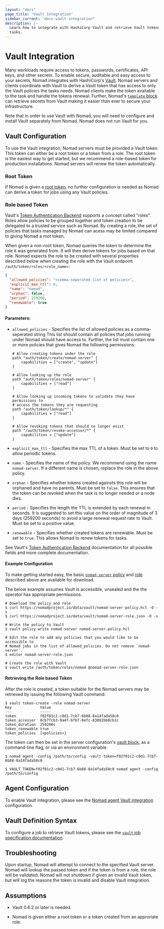 ```yaml
---
layout: "docs"
page_title: "Vault Integration"
sidebar_current: "docs-vault-integration"
description: |-
  Learn how to integrate with HashiCorp Vault and retrieve Vault tokens for
  tasks.
---
```


# Vault Integration

Many workloads require access to tokens, passwords, certificates, API keys, and
other secrets. To enable secure, auditable and easy access to your secrets,
Nomad integrates with HashiCorp's [Vault][]. Nomad servers and clients
coordinate with Vault to derive a Vault token that has access to only the Vault
policies the tasks needs. Nomad clients make the token avaliable to the task and
handle the tokens renewal. Further, Nomad's [`template` block][template] can
retrieve secrets from Vault making it easier than ever to secure your
infrastructure. 

Note that in order to use Vault with Nomad, you will need to configure and
install Vault separately from Nomad. Nomad does not run Vault for you.

## Vault Configuration

To use the Vault integration, Nomad servers must be provided a Vault token. This
token can either be a root token or a token from a role. The root token is the
easiest way to get started, but we recommend a role-based token for production
installations. Nomad servers will renew the token automatically.

### Root Token

If Nomad is given a [root
token](https://www.vaultproject.io/docs/concepts/tokens.html#root-tokens), no
further configuration is needed as Nomad can derive a token for jobs using any
Vault policies.

### Role based Token

Vault's [Token Authentication Backend][auth] supports a concept called "roles".
Roles allow policies to be grouped together and token creation to be delegated
to a trusted service such as Nomad. By creating a role, the set of policies that
tasks managed by Nomad can acess may be limited compared to giving Nomad a root
token.

When given a non-root token, Nomad queries the token to determine the role it
was generated from. It will then derive tokens for jobs based on that role.
Nomad expects the role to be created with several properties described below
when creating the role with the Vault endpoint `/auth/token/roles/<role_name>`:

```json
{
  "allowed_policies": "<comma-seperated list of policies>",
  "explicit_max_ttl": 0,
  "name": "nomad",
  "orphan": false,
  "period": 259200,
  "renewable": true
}
```

#### Parameters: 

* `allowed_policies` - Specifies the list of allowed policies as a
  comma-seperated string This list should contain all policies that jobs running
  under Nomad should have access to. Further, the list must contain one or more
  policies that gives Nomad the following permissions:

    ```hcl
    # Allow creating tokens under the role
    path "auth/token/create/nomad-server" {
        capabilities = ["create", "update"]
    }

    # Allow looking up the role
    path "auth/token/roles/nomad-server" {
        capabilities = ["read"]
    }

    # Allow looking up incoming tokens to validate they have permissions to
    # access the tokens they are requesting
    path "auth/token/lookup/*" {
        capabilities = ["read"]
    }

    # Allow revoking tokens that should no longer exist
    path "/auth/token/revoke-accessor/*" {
        capabilities = ["update"]
    }
    ```

* `explicit_max_ttl` - Specifies the max TTL of a token. Must be set to `0` to
  allow periodic tokens.

* `name` - Specifies the name of the policy. We recommend using the name
  `nomad-server`. If a different name is chosen, replace the role in the above
  policy.

* `orphan` - Specifies whether tokens created againsts this role will be
  orphaned and have no parents. Must be set to `false`. This ensures that the
  token can be revoked when the task is no longer needed or a node dies.

* `period` - Specifies the length the TTL is extended by each renewal in
  seconds. It is suggested to set this value on the order of magnitude of 3 days
  (259200 seconds) to avoid a large renewal request rate to Vault. Must be set
  to a positive value.

* `renewable` - Specifies whether created tokens are renewable. Must be set to
  `true`. This allows Nomad to renew tokens for tasks.

See Vault's [Token Authentication Backend][auth] documentation for all possible
fields and more complete documentation.

#### Example Configuration

To make getting started easy, the basic [`nomad-server`
policy](/data/vault/nomad-server-policy.hcl) and
[role](/data/vault/nomad-server-role.json) described above are available for
download.

The below example assumes Vault is accessible, unsealed and the the operator has
appropriate permissions.

```
# Download the policy and role
$ curl https://nomadproject.io/data/vault/nomad-server-policy.hcl -O -s
$ curl https://nomadproject.io/data/vault/nomad-server-role.json -O -s

# Write the policy to Vault
$ vault policy-write nomad-server nomad-server-policy.hcl

# Edit the role to add any policies that you would like to be accessible to
# Nomad jobs in the list of allowed_policies. Do not remove `nomad-server`.
$ editor nomad-server-role.json

# Create the role with Vault
$ vault write /auth/token/roles/nomad @nomad-server-role.json
```

#### Retrieving the Role based Token

After the role is created, a token suitable for the Nomad servers may be
retrieved by issuing the following Vault command:

```
$ vault token-create -role nomad-server
Key             Value
---             -----
token           f02f01c2-c0d1-7cb7-6b88-8a14fada58c0
token_accessor  8cb7fcb3-9a4f-6fbf-0efc-83092bb0cb1c
token_duration  259200s
token_renewable true
token_policies  [<policies>]
```

The token can then be set in the server configuration's [vault block][config],
as a command-line flag, or via an environment variable.

```
$ nomad agent -config /path/to/config -vault-token=f02f01c2-c0d1-7cb7-6b88-8a14fada58c0
```

```
$ VAULT_TOKEN=f02f01c2-c0d1-7cb7-6b88-8a14fada58c0 nomad agent -config /path/to/config
```

## Agent Configuration

To enable Vault integration, please see the [Nomad agent Vault
integration][config] configuration.

## Vault Definition Syntax

To configure a job to retrieve Vault tokens, please see the [`vault` job
specification documentation][vault-spec].

## Troubleshooting 

Upon startup, Nomad will attempt to connect to the specified Vault server. Nomad
will lookup the passed token and if the token is from a role, the role will be
validated. Nomad will not shutdown if given an invalid Vault token, but will log
the reasons the token is invalid and disable Vault integration.

## Assumptions

- Vault 0.6.2 or later is needed.

- Nomad is given either a root token or a token created from an approriate role.

[auth]: https://www.vaultproject.io/docs/auth/token.html "Vault Authentication Backend"
[config]: /docs/agent/config.html#vault-options "Nomad Vault configuration block"
[template]: /docs/job-specification/template.html "Nomad template Job Specification"
[vault]: https://www.vaultproject.io/ "Vault by HashiCorp"
[vault-spec]: /docs/job-specification/vault.html "Nomad Vault Job Specification"
